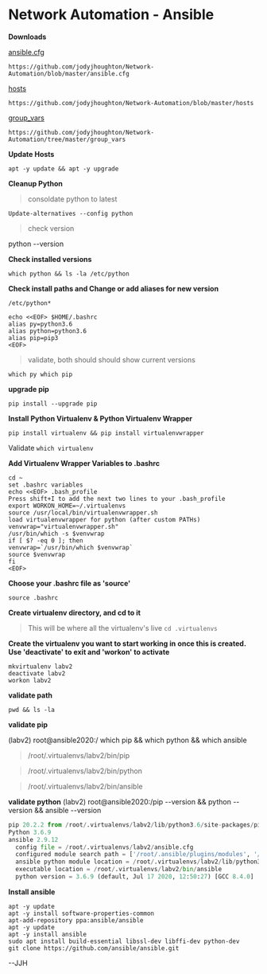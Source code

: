 # Network Automation - Ansible


**Downloads**

[ansible.cfg](https://github.com/jodyjhoughton/Network-Automation/blob/master/ansible.cfg) 

`https://github.com/jodyjhoughton/Network-Automation/blob/master/ansible.cfg` 

[hosts](https://github.com/jodyjhoughton/Network-Automation/blob/master/hosts)

`https://github.com/jodyjhoughton/Network-Automation/blob/master/hosts`

[group_vars](https://github.com/jodyjhoughton/Network-Automation/tree/master/group_vars)

`https://github.com/jodyjhoughton/Network-Automation/tree/master/group_vars`

**Update Hosts**

`apt -y update && apt -y upgrade`

**Cleanup Python**

> consoldate python to latest

`Update-alternatives --config python`

> check version

python --version

**Check installed versions**

`which python && ls -la /etc/python`

**Check install paths and Change or add aliases for new version**

`/etc/python*`

```shell
echo <<EOF> $HOME/.bashrc
alias py=python3.6
alias python=python3.6
alias pip=pip3
<EOF>
```

>validate, both should should show current versions

`
which py
which pip
`

**upgrade pip**

`pip install --upgrade pip`

**Install Python Virtualenv & Python Virtualenv Wrapper**

`pip install virtualenv && pip install virtualenvwrapper`

Validate
`which virtualenv`

**Add Virtualenv Wrapper Variables to .bashrc**

```shell
cd ~
set .bashrc variables
echo <<EOF> .bash_profile
Press shift+I to add the next two lines to your .bash_profile
export WORKON_HOME=~/.virtualenvs
source /usr/local/bin/virtualenvwrapper.sh
load virtualenvwrapper for python (after custom PATHs)
venvwrap="virtualenvwrapper.sh"
/usr/bin/which -s $venvwrap
if [ $? -eq 0 ]; then
venvwrap=`/usr/bin/which $venvwrap`
source $venvwrap
fi
<EOF>
```

**Choose your .bashrc file as 'source'**

`source .bashrc`

**Create virtualenv directory, and cd to it**
> This will be where all the virtualenv's live
`cd .virtualenvs`

**Create the virtualenv you want to start working in**
**once this is created.  Use 'deactivate' to exit and 'workon' to activate**

```shell
mkvirtualenv labv2
deactivate labv2
workon labv2
```

**validate path**

`pwd && ls -la`

**validate pip**

(labv2) root@ansible2020:/ which pip && which python && which ansible
> /root/.virtualenvs/labv2/bin/pip

> /root/.virtualenvs/labv2/bin/python

> /root/.virtualenvs/labv2/bin/ansible


**validate python**
(labv2) root@ansible2020:/pip --version && python --version && ansible --version


```python
pip 20.2.2 from /root/.virtualenvs/labv2/lib/python3.6/site-packages/pip (python 3.6)
Python 3.6.9
ansible 2.9.12
  config file = /root/.virtualenvs/labv2/ansible.cfg
  configured module search path = ['/root/.ansible/plugins/modules', '/usr/share/ansible/plugins/modules']
  ansible python module location = /root/.virtualenvs/labv2/lib/python3.6/site-packages/ansible
  executable location = /root/.virtualenvs/labv2/bin/ansible
  python version = 3.6.9 (default, Jul 17 2020, 12:50:27) [GCC 8.4.0]
```

**Install ansible**

```shell
apt -y update
apt -y install software-properties-common
apt-add-repository ppa:ansible/ansible
apt -y update
apt -y install ansible
sudo apt install build-essential libssl-dev libffi-dev python-dev
git clone https://github.com/ansible/ansible.git
```
--JJH
